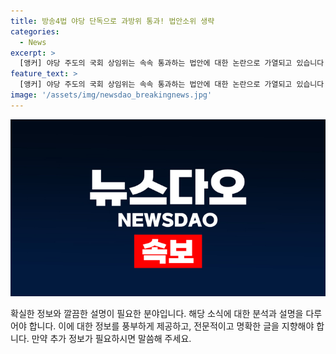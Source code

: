 ```yaml
---
title: 방송4법 야당 단독으로 과방위 통과! 법안소위 생략
categories:
  - News
excerpt: >
  [앵커] 야당 주도의 국회 상임위는 속속 통과하는 법안에 대한 논란으로 가열되고 있습니다. 방송3법 등 3개 법안이 야당 주도로 상임위 통과되고, 여야 간의 갈등이 고조되고 있습니다. 국민의힘은 상임위 구성에 대한 불만을 제기하며 헌법재판소에 권한쟁의심판을 청구하고, 더불어민주당은 시간을 끌며 여당의 민생 외면을 비판하고 있습니다. 또한 민주당은 윤석열 대통령의 장모와 관련된 사건을 특검을 추진하고 있습니다. 현재 상황에서 여야 간의 갈등은 심화되고 있습니다.
feature_text: >
  [앵커] 야당 주도의 국회 상임위는 속속 통과하는 법안에 대한 논란으로 가열되고 있습니다. 방송3법 등 3개 법안이 야당 주도로 상임위 통과되고, 여야 간의 갈등이 고조되고 있습니다. 국민의힘은 상임위 구성에 대한 불만을 제기하며 헌법재판소에 권한쟁의심판을 청구하고, 더불어민주당은 시간을 끌며 여당의 민생 외면을 비판하고 있습니다. 또한 민주당은 윤석열 대통령의 장모와 관련된 사건을 특검을 추진하고 있습니다. 현재 상황에서 여야 간의 갈등은 심화되고 있습니다.
image: '/assets/img/newsdao_breakingnews.jpg'
---
```


<p><img src="/assets/img/newsdao_breakingnews.jpg" alt="koreaapp 속보" /></p>

<p>확실한 정보와 깔끔한 설명이 필요한 분야입니다. 해당 소식에 대한 분석과 설명을 다루어야 합니다. 이에 대한 정보를 풍부하게 제공하고, 전문적이고 명확한 글을 지향해야 합니다. 만약 추가 정보가 필요하시면 말씀해 주세요.</p>

